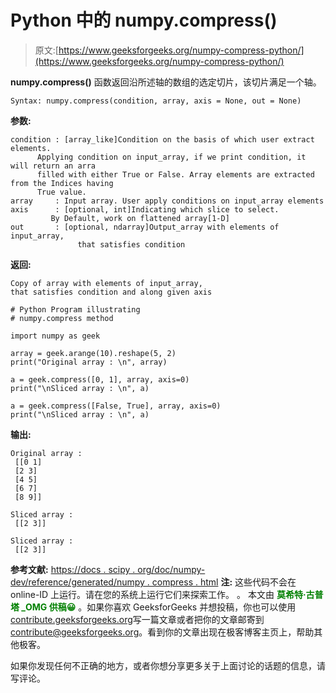 # Python 中的 numpy.compress()

> 原文:[https://www.geeksforgeeks.org/numpy-compress-python/](https://www.geeksforgeeks.org/numpy-compress-python/)

**numpy.compress()** 函数返回沿所述轴的数组的选定切片，该切片满足一个轴。

```
Syntax: numpy.compress(condition, array, axis = None, out = None)
```

**参数:**

```
condition : [array_like]Condition on the basis of which user extract elements. 
      Applying condition on input_array, if we print condition, it will return an arra
      filled with either True or False. Array elements are extracted from the Indices having 
      True value.
array     : Input array. User apply conditions on input_array elements
axis      : [optional, int]Indicating which slice to select. 
         By Default, work on flattened array[1-D]
out       : [optional, ndarray]Output_array with elements of input_array, 
               that satisfies condition

```

**返回:**

```
Copy of array with elements of input_array,
that satisfies condition and along given axis

```

```
# Python Program illustrating
# numpy.compress method

import numpy as geek

array = geek.arange(10).reshape(5, 2)
print("Original array : \n", array)

a = geek.compress([0, 1], array, axis=0)
print("\nSliced array : \n", a)

a = geek.compress([False, True], array, axis=0)
print("\nSliced array : \n", a)
```

**输出:**

```
Original array : 
 [[0 1]
 [2 3]
 [4 5]
 [6 7]
 [8 9]]

Sliced array : 
 [[2 3]]

Sliced array : 
 [[2 3]]

```

**参考文献:**
[https://docs . scipy . org/doc/numpy-dev/reference/generated/numpy . compress . html](https://docs.scipy.org/doc/numpy-dev/reference/generated/numpy.compress.html)
**注:**
这些代码不会在 online-ID 上运行。请在您的系统上运行它们来探索工作。
。
本文由 <font color="green">**莫希特·古普塔 _OMG 供稿😀**</font> 。如果你喜欢 GeeksforGeeks 并想投稿，你也可以使用[contribute.geeksforgeeks.org](http://www.contribute.geeksforgeeks.org)写一篇文章或者把你的文章邮寄到 contribute@geeksforgeeks.org。看到你的文章出现在极客博客主页上，帮助其他极客。

如果你发现任何不正确的地方，或者你想分享更多关于上面讨论的话题的信息，请写评论。